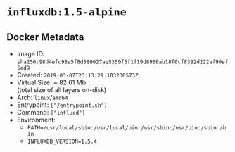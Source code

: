 # `influxdb:1.5-alpine`

## Docker Metadata

- Image ID: `sha256:98d4efc98e5f8d580027ae5359f5f1f19d8950ab18f0cf8392d222af90ef5ed9`
- Created: `2019-03-07T23:13:29.103230573Z`
- Virtual Size: ~ 82.61 Mb  
  (total size of all layers on-disk)
- Arch: `linux`/`amd64`
- Entrypoint: `["/entrypoint.sh"]`
- Command: `["influxd"]`
- Environment:
  - `PATH=/usr/local/sbin:/usr/local/bin:/usr/sbin:/usr/bin:/sbin:/bin`
  - `INFLUXDB_VERSION=1.5.4`
